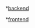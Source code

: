 *[backend](https://backend-portfolio123.herokuapp.com/)


*[frontend](https://musical-starlight-36b39f.netlify.app/)
